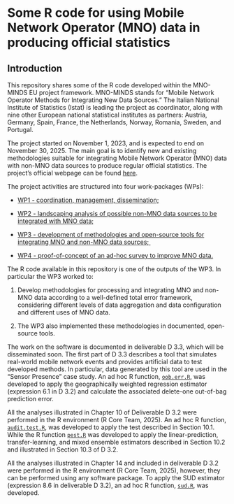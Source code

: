 Some R code for using Mobile Network Operator (MNO) data in producing
official statistics
================

## Introduction

This repository shares some of the R code developed within the MNO-MINDS
EU project framework. MNO-MINDS stands for “Mobile Network Operator
Methods for Integrating New Data Sources.” The Italian National
Institute of Statistics (Istat) is leading the project as coordinator,
along with nine other European national statistical institutes as
partners: Austria, Germany, Spain, France, the Netherlands, Norway,
Romania, Sweden, and Portugal.

The project started on November 1, 2023, and is expected to end on
November 30, 2025. The main goal is to identify new and existing
methodologies suitable for integrating Mobile Network Operator (MNO)
data with non-MNO data sources to produce regular official statistics.
The project’s official webpage can be found
[here](https://cros.ec.europa.eu/mno-minds).

The project activities are structured into four work-packages (WPs):

- [WP1 - coordination, management,
  dissemination;](https://cros.ec.europa.eu/book-page/mno-minds)

- [WP2 - landscaping analysis of possible non-MNO data sources to be
  integrated with MNO
  data;](https://cros.ec.europa.eu/book-page/mno-minds-wp2)

- [WP3 - development of methodologies and open-source tools for
  integrating MNO and non-MNO data
  sources; ](https://cros.ec.europa.eu/book-page/mno-minds-wp3)

- [WP4 - proof-of-concept of an ad-hoc survey to improve MNO
  data.](https://cros.ec.europa.eu/book-page/mno-minds-wp4)

  
The R code available in this repository is one of the outputs of the
WP3. In particular the WP3 worked to:

1.  Develop methodologies for processing and integrating MNO and non-MNO
    data according to a well-defined total error framework, considering
    different levels of data aggregation and data configuration and
    different uses of MNO data.

2.  The WP3 also implemented these methodologies in documented,
    open-source tools.

  
The work on the software is documented in deliverable D 3.3, which will
be disseminated soon. The first part of D 3.3 describes a tool that
simulates real-world mobile network events and provides artificial data
to test developed methods. In particular, data generated by this tool
are used in the “Sensor Presence” case study. An ad hoc R function,
[`oob.err.R`](https://github.com/mno-minds/MNO-MINDS/blob/main/R_code_Sensor/oob.err.R),
was developed to apply the geographically weighted regression estimator
(expression 6.1 in D 3.2) and calculate the associated delete-one
out-of-bag prediction error.

  
All the analyses illustrated in Chapter 10 of Deliverable D 3.2 were
performed in the R environment (R Core Team, 2025). An ad hoc R
function,
[`audit.test.R`](https://github.com/mno-minds/MNO-MINDS/blob/main/R_code_trip_stats/audit.test.R),
was developed to apply the test described in Section 10.1. While the R
function
[`pest.R`](https://github.com/mno-minds/MNO-MINDS/blob/main/R_code_trip_stats/pest.R)
was developed to apply the linear-prediction, transfer-learning, and
mixed ensemble estimators described in Section 10.2 and illustrated in
Section 10.3 of D 3.2.

All the analyses illustrated in Chapter 14 and included in deliverable D
3.2 were performed in the R environment (R Core Team, 2025), however,
they can be performed using any software package. To apply the SUD
estimator (expression 8.6 in deliverable D 3.2), an ad hoc R function,
[`sud.R`](https://github.com/mno-minds/MNO-MINDS/blob/main/R_code_QR_experiment/sud.R),
was developed.  

